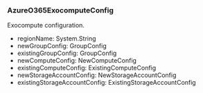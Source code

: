 ### AzureO365ExocomputeConfig
Exocompute configuration.

- regionName: System.String
- newGroupConfig: GroupConfig
- existingGroupConfig: GroupConfig
- newComputeConfig: NewComputeConfig
- existingComputeConfig: ExistingComputeConfig
- newStorageAccountConfig: NewStorageAccountConfig
- existingStorageAccountConfig: ExistingStorageAccountConfig

